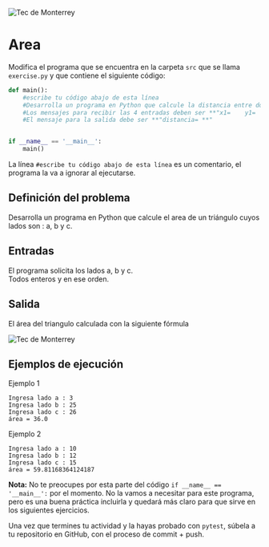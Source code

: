 ![Tec de Monterrey](../../images/logotecmty.png)
# Area 

Modifica el programa que se encuentra en la carpeta `src` que se llama `exercise.py` y que contiene el siguiente código:

```python
def main():
    #escribe tu código abajo de esta línea
    #Desarrolla un programa en Python que calcule la distancia entre dos puntos del plano cartesiano.
    #Los mensajes para recibir las 4 entradas deben ser **"x1=    y1=     x2=   y2=   ** respectivamente "
    #El mensaje para la salida debe ser **"distancia= **"


if __name__ == '__main__':
    main()
```

La línea `#escribe tu código abajo de esta línea` es un comentario, el programa la va a ignorar al ejecutarse.

## Definición del problema

Desarrolla un programa en Python que calcule el area de un triángulo cuyos lados son : 
a, b y c.

## **Entradas**

El programa solicita los lados a, b y c.  
Todos enteros y en ese orden.

## **Salida** 

El área del triangulo calculada con la siguiente fórmula

![Tec de Monterrey](../../images/area.png)

## Ejemplos de ejecución

Ejemplo 1 

```plaintext
Ingresa lado a : 3
Ingresa lado b : 25
Ingresa lado c : 26
área = 36.0
```

Ejemplo 2 

```plaintext
Ingresa lado a : 10
Ingresa lado b : 12
Ingresa lado c : 15
área = 59.81168364124187
```
**Nota:** No te preocupes por esta parte del código `if __name__ == '__main__':` por el momento. No la vamos a necesitar para este programa, pero es una buena práctica incluirla y quedará más claro para que sirve en los siguientes ejercicios.

Una vez que termines tu actividad y la hayas probado con `pytest`, súbela a tu repositorio en GitHub, con el proceso de commit + push.
